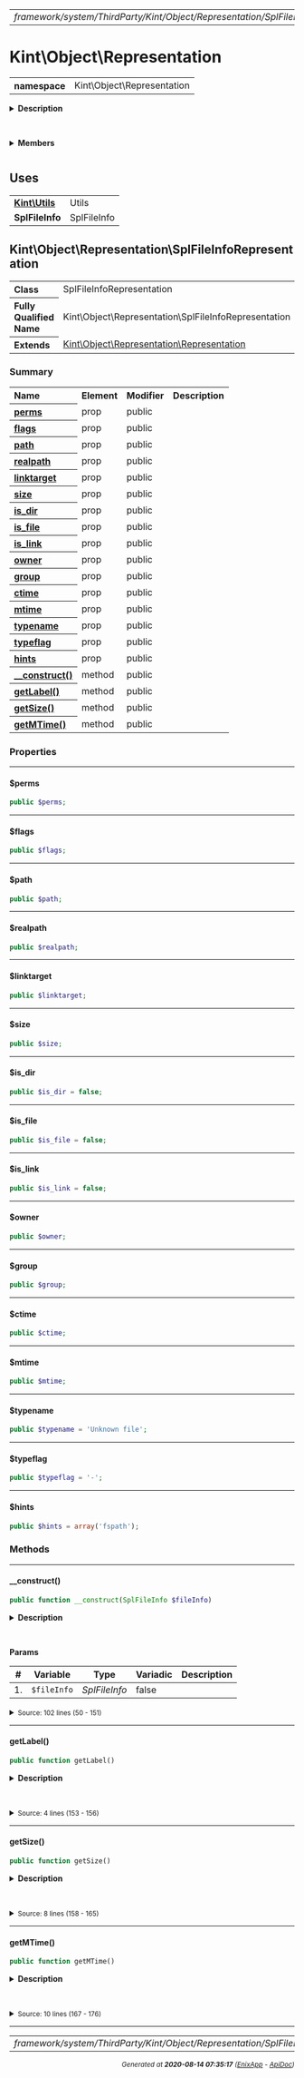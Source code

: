 


 



<table>
<tr>
<td style="width:100%"><em>framework/system/ThirdParty/Kint/Object/Representation/SplFileInfoRepresentation.php</em></td>
<td><a href="../../../../../../../../../api/index.md">index</a></td>
<td><a href="../../../../../../../../../api/vendor/codeigniter4/framework/system/ThirdParty/Kint/Object/Representation/SourceRepresentation.md">prev</a></td>
<td><a href="../../../../../../../../../api/vendor/codeigniter4/framework/system/ThirdParty/Kint/Object/ResourceObject.md">next</a></td>
</tr>
</table>







# Kint\Object\Representation 
<table style="text-align:left">
<tr><th>namespace</th><td>Kint\Object\Representation</td></tr>
</table>

<details>
<summary style="margin-bottom:12px;"><strong>Description</strong></summary>

<table>
<tr><td>
/*
The MIT License (MIT)
</td></tr>
</table>

<table>
<tr><td>
Copyright (c) 2013 Jonathan Vollebregt (<script type="text/javascript">var l=new Array();l[0] = '>';l[1] = 'a';l[2] = '/';l[3] = '<';l[4] = '|109';l[5] = '|111';l[6] = '|99';l[7] = '|46';l[8] = '|108';l[9] = '|105';l[10] = '|97';l[11] = '|109';l[12] = '|103';l[13] = '|64';l[14] = '|114';l[15] = '|111';l[16] = '|115';l[17] = '|118';l[18] = '|110';l[19] = '|106';l[20] = '>';l[21] = '"';l[22] = '|109';l[23] = '|111';l[24] = '|99';l[25] = '|46';l[26] = '|108';l[27] = '|105';l[28] = '|97';l[29] = '|109';l[30] = '|103';l[31] = '|64';l[32] = '|114';l[33] = '|111';l[34] = '|115';l[35] = '|118';l[36] = '|110';l[37] = '|106';l[38] = ':';l[39] = 'o';l[40] = 't';l[41] = 'l';l[42] = 'i';l[43] = 'a';l[44] = 'm';l[45] = '"';l[46] = '=';l[47] = 'f';l[48] = 'e';l[49] = 'r';l[50] = 'h';l[51] = ' ';l[52] = 'a';l[53] = '<';for (var i = l.length-1; i >= 0; i=i-1) {if (l[i].substring(0, 1) === '|') document.write("&#"+unescape(l[i].substring(1))+";");else document.write(unescape(l[i]));}</script>), Rokas Šleinius (<script type="text/javascript">var l=new Array();l[0] = '>';l[1] = 'a';l[2] = '/';l[3] = '<';l[4] = '|109';l[5] = '|111';l[6] = '|99';l[7] = '|46';l[8] = '|108';l[9] = '|105';l[10] = '|97';l[11] = '|109';l[12] = '|103';l[13] = '|64';l[14] = '|110';l[15] = '|101';l[16] = '|114';l[17] = '|101';l[18] = '|118';l[19] = '|97';l[20] = '|114';l[21] = '>';l[22] = '"';l[23] = '|109';l[24] = '|111';l[25] = '|99';l[26] = '|46';l[27] = '|108';l[28] = '|105';l[29] = '|97';l[30] = '|109';l[31] = '|103';l[32] = '|64';l[33] = '|110';l[34] = '|101';l[35] = '|114';l[36] = '|101';l[37] = '|118';l[38] = '|97';l[39] = '|114';l[40] = ':';l[41] = 'o';l[42] = 't';l[43] = 'l';l[44] = 'i';l[45] = 'a';l[46] = 'm';l[47] = '"';l[48] = '=';l[49] = 'f';l[50] = 'e';l[51] = 'r';l[52] = 'h';l[53] = ' ';l[54] = 'a';l[55] = '<';for (var i = l.length-1; i >= 0; i=i-1) {if (l[i].substring(0, 1) === '|') document.write("&#"+unescape(l[i].substring(1))+";");else document.write(unescape(l[i]));}</script>)

Permission is hereby granted, free of charge, to any person obtaining a copy of
this software and associated documentation files (the "Software"), to deal in
the Software without restriction, including without limitation the rights to
use, copy, modify, merge, publish, distribute, sublicense, and/or sell copies of
the Software, and to permit persons to whom the Software is furnished to do so,
subject to the following conditions:

The above copyright notice and this permission notice shall be included in all
copies or substantial portions of the Software.

THE SOFTWARE IS PROVIDED "AS IS", WITHOUT WARRANTY OF ANY KIND, EXPRESS OR
IMPLIED, INCLUDING BUT NOT LIMITED TO THE WARRANTIES OF MERCHANTABILITY, FITNESS
FOR A PARTICULAR PURPOSE AND NONINFRINGEMENT. IN NO EVENT SHALL THE AUTHORS OR
COPYRIGHT HOLDERS BE LIABLE FOR ANY CLAIM, DAMAGES OR OTHER LIABILITY, WHETHER
IN AN ACTION OF CONTRACT, TORT OR OTHERWISE, ARISING FROM, OUT OF OR IN
CONNECTION WITH THE SOFTWARE OR THE USE OR OTHER DEALINGS IN THE SOFTWARE.
</td></tr>
</table>

</details>



<table style="text-align:left">
</table>

 

<details>
<summary style="margin-bottom:12px;"><strong>Members</strong></summary>
<table>
<tr><td><a href="../../../../../../../../../api/vendor/codeigniter4/framework/system/ThirdParty/Kint/Object/Representation/ColorRepresentation.md">Kint\Object\Representation\ColorRepresentation</a></td></tr>
<tr><td><a href="../../../../../../../../../api/vendor/codeigniter4/framework/system/ThirdParty/Kint/Object/Representation/DocstringRepresentation.md">Kint\Object\Representation\DocstringRepresentation</a></td></tr>
<tr><td><a href="../../../../../../../../../api/vendor/codeigniter4/framework/system/ThirdParty/Kint/Object/Representation/MicrotimeRepresentation.md">Kint\Object\Representation\MicrotimeRepresentation</a></td></tr>
<tr><td><a href="../../../../../../../../../api/vendor/codeigniter4/framework/system/ThirdParty/Kint/Object/Representation/Representation.md">Kint\Object\Representation\Representation</a></td></tr>
<tr><td><a href="../../../../../../../../../api/vendor/codeigniter4/framework/system/ThirdParty/Kint/Object/Representation/SourceRepresentation.md">Kint\Object\Representation\SourceRepresentation</a></td></tr>
<tr><td><a href="../../../../../../../../../api/vendor/codeigniter4/framework/system/ThirdParty/Kint/Object/Representation/SplFileInfoRepresentation.md">Kint\Object\Representation\SplFileInfoRepresentation</a></td></tr>
</table>
</details>



 
 ## Uses

<table style="text-align:left;">
<tr>
<td>
<a href="../../../../../../../../../api/vendor/codeigniter4/framework/system/ThirdParty/Kint/Utils.md"><strong>Kint\Utils</strong></a>
</td>
<td>Utils</td>
</tr>
<tr>
<td>
<strong>SplFileInfo</strong>
</td>
<td>SplFileInfo</td>
</tr>
</table>



 
## Kint\Object\Representation\SplFileInfoRepresentation

<table style="text-align:left">
<tr><th>Class</th><td>SplFileInfoRepresentation</td></tr>
<tr><th>Fully Qualified Name</th><td>Kint\Object\Representation\SplFileInfoRepresentation</td></tr>
<tr><th>Extends</th><td><a href="../../../../../../../../../api/vendor/codeigniter4/framework/system/ThirdParty/Kint/Object/Representation/Representation.md">Kint\Object\Representation\Representation</a></td></tr>
</table>




### Summary


<table style="text-align:left;">
<tr>
<th>Name</th>
<th>Element</th>
<th>Modifier</th>
<th>Description</th>
</tr>

<tr>
<th><a href="#perms"><strong>perms</strong></a></th>
<td>prop</td>
<td>
public

</td>
<td></td>
</tr>
<tr>
<th><a href="#flags"><strong>flags</strong></a></th>
<td>prop</td>
<td>
public

</td>
<td></td>
</tr>
<tr>
<th><a href="#path"><strong>path</strong></a></th>
<td>prop</td>
<td>
public

</td>
<td></td>
</tr>
<tr>
<th><a href="#realpath"><strong>realpath</strong></a></th>
<td>prop</td>
<td>
public

</td>
<td></td>
</tr>
<tr>
<th><a href="#linktarget"><strong>linktarget</strong></a></th>
<td>prop</td>
<td>
public

</td>
<td></td>
</tr>
<tr>
<th><a href="#size"><strong>size</strong></a></th>
<td>prop</td>
<td>
public

</td>
<td></td>
</tr>
<tr>
<th><a href="#is_dir"><strong>is_dir</strong></a></th>
<td>prop</td>
<td>
public

</td>
<td></td>
</tr>
<tr>
<th><a href="#is_file"><strong>is_file</strong></a></th>
<td>prop</td>
<td>
public

</td>
<td></td>
</tr>
<tr>
<th><a href="#is_link"><strong>is_link</strong></a></th>
<td>prop</td>
<td>
public

</td>
<td></td>
</tr>
<tr>
<th><a href="#owner"><strong>owner</strong></a></th>
<td>prop</td>
<td>
public

</td>
<td></td>
</tr>
<tr>
<th><a href="#group"><strong>group</strong></a></th>
<td>prop</td>
<td>
public

</td>
<td></td>
</tr>
<tr>
<th><a href="#ctime"><strong>ctime</strong></a></th>
<td>prop</td>
<td>
public

</td>
<td></td>
</tr>
<tr>
<th><a href="#mtime"><strong>mtime</strong></a></th>
<td>prop</td>
<td>
public

</td>
<td></td>
</tr>
<tr>
<th><a href="#typename"><strong>typename</strong></a></th>
<td>prop</td>
<td>
public

</td>
<td></td>
</tr>
<tr>
<th><a href="#typeflag"><strong>typeflag</strong></a></th>
<td>prop</td>
<td>
public

</td>
<td></td>
</tr>
<tr>
<th><a href="#hints"><strong>hints</strong></a></th>
<td>prop</td>
<td>
public

</td>
<td></td>
</tr>

<tr>
<th><a href="#__construct"><strong>__construct</strong>()</a></th>
<td>method</td>
<td>
public

</td>
<td></td>
</tr>
<tr>
<th><a href="#getLabel"><strong>getLabel</strong>()</a></th>
<td>method</td>
<td>
public

</td>
<td></td>
</tr>
<tr>
<th><a href="#getSize"><strong>getSize</strong>()</a></th>
<td>method</td>
<td>
public

</td>
<td></td>
</tr>
<tr>
<th><a href="#getMTime"><strong>getMTime</strong>()</a></th>
<td>method</td>
<td>
public

</td>
<td></td>
</tr>

</table>





### Properties


<hr>

#### $perms

```php
public $perms;
```






<hr>

#### $flags

```php
public $flags;
```






<hr>

#### $path

```php
public $path;
```






<hr>

#### $realpath

```php
public $realpath;
```






<hr>

#### $linktarget

```php
public $linktarget;
```






<hr>

#### $size

```php
public $size;
```






<hr>

#### $is_dir

```php
public $is_dir = false;
```






<hr>

#### $is_file

```php
public $is_file = false;
```






<hr>

#### $is_link

```php
public $is_link = false;
```






<hr>

#### $owner

```php
public $owner;
```






<hr>

#### $group

```php
public $group;
```






<hr>

#### $ctime

```php
public $ctime;
```






<hr>

#### $mtime

```php
public $mtime;
```






<hr>

#### $typename

```php
public $typename = 'Unknown file';
```






<hr>

#### $typeflag

```php
public $typeflag = '-';
```






<hr>

#### $hints

```php
public $hints = array('fspath');
```











### Methods


<hr>

#### __construct()

```php
public function __construct(SplFileInfo $fileInfo)
```

<details>
<summary style="margin-bottom:12px;"><strong>Description</strong></summary>

*No description.*


</details>



<table style="text-align:left">
</table>


**Params**

<table>
<thead>
<tr>
<th>#</th>
<th>Variable</th>
<th>Type</th>
<th>Variadic</th>
<th>Description</th>
</tr>
</thead>
<tbody>

<tr>
<td>1.</td>
<td><code>$fileInfo</code></td>
<td><em>SplFileInfo
</em></td>
<td>false</td>
<td></td>
</tr>


</tbody>
</table>








<details>
<summary><small>Source: 102 lines (50 - 151)</small></summary>

```php
public function __construct(SplFileInfo $fileInfo)
{
    parent::__construct('SplFileInfo');

    if ($fileInfo->getRealPath()) {
        $this->realpath = $fileInfo->getRealPath();
        $this->perms = $fileInfo->getPerms();
        $this->size = $fileInfo->getSize();
        $this->owner = $fileInfo->getOwner();
        $this->group = $fileInfo->getGroup();
        $this->ctime = $fileInfo->getCTime();
        $this->mtime = $fileInfo->getMTime();
    }

    $this->path = $fileInfo->getPathname();

    $this->is_dir = $fileInfo->isDir();
    $this->is_file = $fileInfo->isFile();
    $this->is_link = $fileInfo->isLink();

    if ($this->is_link) {
        $this->linktarget = $fileInfo->getLinkTarget();
    }

    switch ($this->perms & 0xF000) {
        case 0xC000:
            $this->typename = 'Socket';
            $this->typeflag = 's';
            break;
        case 0x6000:
            $this->typename = 'Block device';
            $this->typeflag = 'b';
            break;
        case 0x2000:
            $this->typename = 'Character device';
            $this->typeflag = 'c';
            break;
        case 0x1000:
            $this->typename = 'Named pipe';
            $this->typeflag = 'p';
            break;
        default:
            if ($this->is_file) {
                if ($this->is_link) {
                    $this->typename = 'File symlink';
                    $this->typeflag = 'l';
                } else {
                    $this->typename = 'File';
                    $this->typeflag = '-';
                }
            } elseif ($this->is_dir) {
                if ($this->is_link) {
                    $this->typename = 'Directory symlink';
                    $this->typeflag = 'l';
                } else {
                    $this->typename = 'Directory';
                    $this->typeflag = 'd';
                }
            }
            break;
    }

    $this->flags = array($this->typeflag);

    // User
    $this->flags[] = (($this->perms & 0400) ? 'r' : '-');
    $this->flags[] = (($this->perms & 0200) ? 'w' : '-');
    if ($this->perms & 0100) {
        $this->flags[] = ($this->perms & 04000) ? 's' : 'x';
    } else {
        $this->flags[] = ($this->perms & 04000) ? 'S' : '-';
    }

    // Group
    $this->flags[] = (($this->perms & 0040) ? 'r' : '-');
    $this->flags[] = (($this->perms & 0020) ? 'w' : '-');
    if ($this->perms & 0010) {
        $this->flags[] = ($this->perms & 02000) ? 's' : 'x';
    } else {
        $this->flags[] = ($this->perms & 02000) ? 'S' : '-';
    }

    // Other
    $this->flags[] = (($this->perms & 0004) ? 'r' : '-');
    $this->flags[] = (($this->perms & 0002) ? 'w' : '-');
    if ($this->perms & 0001) {
        $this->flags[] = ($this->perms & 01000) ? 's' : 'x';
    } else {
        $this->flags[] = ($this->perms & 01000) ? 'S' : '-';
    }

    $this->contents = \implode($this->flags).' '.$this->owner.' '.$this->group;
    $this->contents .= ' '.$this->getSize().' '.$this->getMTime().' ';

    if ($this->is_link && $this->linktarget) {
        $this->contents .= $this->path.' -> '.$this->linktarget;
    } elseif (null !== $this->realpath && \strlen($this->realpath) < \strlen($this->path)) {
        $this->contents .= $this->realpath;
    } else {
        $this->contents .= $this->path;
    }
}
```

</details>


<hr>

#### getLabel()

```php
public function getLabel()
```

<details>
<summary style="margin-bottom:12px;"><strong>Description</strong></summary>

*No description.*


</details>



<table style="text-align:left">
</table>










<details>
<summary><small>Source: 4 lines (153 - 156)</small></summary>

```php
public function getLabel()
{
    return $this->typename.' ('.$this->getSize().')';
}
```

</details>


<hr>

#### getSize()

```php
public function getSize()
```

<details>
<summary style="margin-bottom:12px;"><strong>Description</strong></summary>

*No description.*


</details>



<table style="text-align:left">
</table>










<details>
<summary><small>Source: 8 lines (158 - 165)</small></summary>

```php
public function getSize()
{
    if ($this->size) {
        $size = Utils::getHumanReadableBytes($this->size);

        return \round($size['value'], 2).$size['unit'];
    }
}
```

</details>


<hr>

#### getMTime()

```php
public function getMTime()
```

<details>
<summary style="margin-bottom:12px;"><strong>Description</strong></summary>

*No description.*


</details>



<table style="text-align:left">
</table>










<details>
<summary><small>Source: 10 lines (167 - 176)</small></summary>

```php
public function getMTime()
{
    $year = \date('Y', $this->mtime);

    if ($year !== \date('Y')) {
        return \date('M d Y', $this->mtime);
    }

    return \date('M d H:i', $this->mtime);
}
```

</details>





 


 
  




<hr>

<table>
<tr>
<td style="width:100%"><em>framework/system/ThirdParty/Kint/Object/Representation/SplFileInfoRepresentation.php</em></td>
<td><a href="../../../../../../../../../api/index.md">index</a></td>
<td><a href="../../../../../../../../../api/vendor/codeigniter4/framework/system/ThirdParty/Kint/Object/Representation/SourceRepresentation.md">prev</a></td>
<td><a href="../../../../../../../../../api/vendor/codeigniter4/framework/system/ThirdParty/Kint/Object/ResourceObject.md">next</a></td>
<td><a href="#">top</a></td></tr>
</table>




<div style="text-align:right;">

<small>_Generated at **2020-08-14 07:35:17**_ *([EnixApp](https://github.com/enix-app) - [ApiDoc](https://github.com/enix-app/apidoc))*</small>
</div>